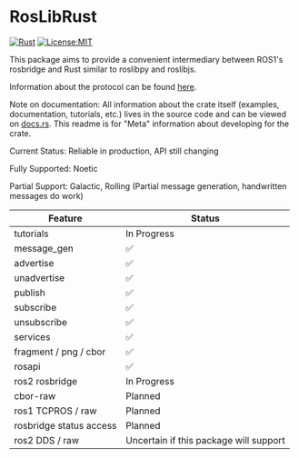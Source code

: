 # RosLibRust
[![Rust](https://github.com/Carter12s/roslibrust/actions/workflows/rust.yml/badge.svg)](https://github.com/Carter12s/roslibrust/actions/workflows/rust.yml)
[![License:MIT](https://img.shields.io/badge/License-MIT-yellow.svg)](https://opensource.org/licenses/MIT)

This package aims to provide a convenient intermediary between ROS1's rosbridge and Rust similar to roslibpy and roslibjs.

Information about the protocol can be found [here](https://github.com/RobotWebTools/rosbridge_suite).

Note on documentation:
All information about the crate itself (examples, documentation, tutorials, etc.) lives in the source code and can be viewed on [docs.rs](https://docs.rs/roslibrust).
This readme is for "Meta" information about developing for the crate.

Current Status: Reliable in production, API still changing

Fully Supported: Noetic

Partial Support: Galactic, Rolling (Partial message generation, handwritten messages do work)


| Feature                      | Status                                                      |
|------------------------------|-------------------------------------------------------------|
| tutorials                    | In Progress |
| message_gen                  | ✅ |
| advertise                    | ✅ |
| unadvertise                  | ✅ |
| publish                      | ✅ |
| subscribe                    | ✅ |
| unsubscribe                  | ✅ |
| services                     | ✅ |
| fragment / png / cbor        | ✅ |
| rosapi                       | ✅ |
| ros2 rosbridge               | In Progress |
| cbor-raw                     | Planned |
| ros1 TCPROS / raw            | Planned |
| rosbridge status access      | Planned |
| ros2 DDS / raw               | Uncertain if this package will support |

